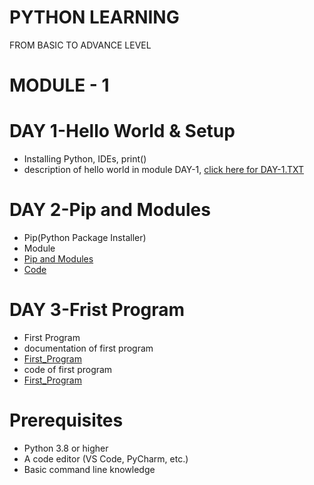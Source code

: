 # PYTHON LEARNING
FROM BASIC TO ADVANCE LEVEL

# MODULE - 1

  # DAY 1-Hello World & Setup
  - Installing Python, IDEs, print()
  - description of hello world in module DAY-1, [click here for DAY-1.TXT](https://github.com/vinayakmishra4/PYTHON-FROM-BASIC-TO-ADVANCE/blob/main/DAY-1-Hello_World-Setup/DAY-1.TXT)
  
  # DAY 2-Pip and Modules
  - Pip(Python Package Installer)
  - Module
  - [Pip and Modules](https://github.com/vinayakmishra4/PYTHON-FROM-BASIC-TO-ADVANCE/blob/main/DAY-2-Pip-Modules/DAY-2.txt)
  - [Code ](https://github.com/vinayakmishra4/PYTHON-FROM-BASIC-TO-ADVANCE/blob/main/DAY-2-Pip-Modules/Pimod.py)
  
  # DAY 3-Frist Program
  - First Program
  - documentation of first program
  - [First_Program](https://github.com/vinayakmishra4/PYTHON-FROM-BASIC-TO-ADVANCE/blob/main/DAY-3-Frist_Program/DAY-3.txt)
  - code of first program
  -  [First_Program](https://github.com/vinayakmishra4/PYTHON-FROM-BASIC-TO-ADVANCE/blob/main/DAY-3-Frist_Program/FristProgram.py)

 
# Prerequisites
- Python 3.8 or higher
- A code editor (VS Code, PyCharm, etc.)
- Basic command line knowledge
